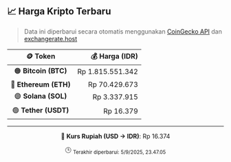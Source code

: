 

<!-- HARGA_KRIPTO -->
## 📈 Harga Kripto Terbaru

> Data ini diperbarui secara otomatis menggunakan [CoinGecko API](https://www.coingecko.com/) dan [exchangerate.host](https://exchangerate.host/)

<div align="center">

| 🪙 Token | 💰 Harga (IDR) |
|:------:|---------------:|
| 🟠 **Bitcoin (BTC)**   | Rp 1.815.551.342 |
| 🔵 **Ethereum (ETH)**  | Rp 70.429.673 |
| 🟣 **Solana (SOL)**    | Rp 3.337.915 |
| 🟢 **Tether (USDT)**   | Rp 16.379 |

---

💱 **Kurs Rupiah (USD → IDR)**: Rp 16.374

🕒 <sub>Terakhir diperbarui: 5/9/2025, 23.47.05</sub>

</div>
<!-- /HARGA_KRIPTO -->